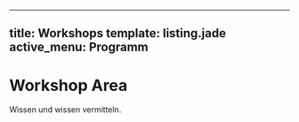 ---
title: Workshops
template: listing.jade
active_menu: Programm
----
# Workshop Area
Wissen und wissen vermitteln.

